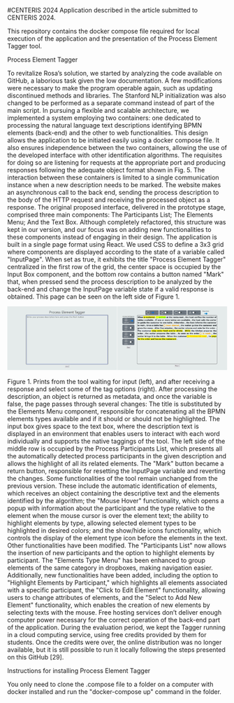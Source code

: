 #CENTERIS 2024
Application described in the article submitted to CENTERIS 2024.

This repository contains the docker compose file required for local execution of the application and the presentation of the Process Element Tagger tool.

Process Element Tagger

To revitalize Rosa’s solution, we started by analyzing the code available on GitHub, a laborious task given the low documentation. A few modifications were necessary to make the program operable again, such as updating discontinued methods and libraries. The Stanford NLP initialization was also changed to be performed as a separate command instead of part of the main script.
In pursuing a flexible and scalable architecture, we implemented a system employing two containers: one dedicated to processing the natural language text descriptions identifying BPMN elements (back-end) and the other to web functionalities. This design allows the application to be initiated easily using a docker compose file. It also ensures independence between the two containers, allowing the use of the developed interface with other identification algorithms. The requisites for doing so are listening for requests at the appropriate port and producing responses following the adequate object format shown in Fig. 5.
The interaction between these containers is limited to a single communication instance when a new description needs to be marked. The website makes an asynchronous call to the back end, sending the process description to the body of the HTTP request and receiving the processed object as a response.
The original proposed interface, delivered in the prototype stage, comprised three main components: The Participants List; The Elements Menu; And the Text Box. Although completely refactored, this structure was kept in our version, and our focus was on adding new functionalities to these components instead of engaging in their design.
The application is built in a single page format using React. We used CSS to define a 3x3 grid where components are displayed according to the state of a variable called "InputPage". When set as true, it exhibits the title "Process Element Tagger" centralized in the first row of the grid, the center space is occupied by the Input Box component, and the bottom row contains a button named "Mark" that, when pressed send the process description to be analyzed by the back-end and change the InputPage variable state if a valid response is obtained. This page can be seen on the left side of Figure 1.

![Prints from the tool waiting for input (left), and after receiving a response and select some of the tag options (right).](https://github.com/AnonymousReview2024/CENTERIS-2024/blob/main/prints%20tool.png)
 
Figure 1. Prints from the tool waiting for input (left), and after receiving a response and select some of the tag options (right).
After processing the description, an object is returned as metadata, and once the variable is false, the page passes through several changes: The title is substituted by the Elements Menu component, responsible for concatenating all the BPMN elements types available and if it should or should not be highlighted. The input box gives space to the text box, where the description text is displayed in an environment that enables users to interact with each word individually and supports the native taggings of the tool. The left side of the middle row is occupied by the Process Participants List, which presents all the automatically detected process participants in the given description and allows the highlight of all its related elements. The "Mark" button became a return button, responsible for resetting the InputPage variable and reverting the changes.
Some functionalities of the tool remain unchanged from the previous version. These include the automatic identification of elements, which receives an object containing the descriptive text and the elements identified by the algorithm; the "Mouse Hover" functionality, which opens a popup with information about the participant and the type relative to the element when the mouse cursor is over the element text; the ability to highlight elements by type, allowing selected element types to be highlighted in desired colors; and the show/hide icons functionality, which controls the display of the element type icon before the elements in the text.
Other functionalities have been modified. The "Participants List" now allows the insertion of new participants and the option to highlight elements by participant. The "Elements Type Menu" has been enhanced to group elements of the same category in dropboxes, making navigation easier. Additionally, new functionalities have been added, including the option to "Highlight Elements by Participant," which highlights all elements associated with a specific participant, the "Click to Edit Element" functionality, allowing users to change attributes of elements, and the "Select to Add New Element" functionality, which enables the creation of new elements by selecting texts with the mouse.
Free hosting services don’t deliver enough computer power necessary for the correct operation of the back-end part of the application. During the evaluation period, we kept the Tagger running in a cloud computing service, using free credits provided by them for students. Once the credits were over, the online distribution was no longer available, but it is still possible to run it locally following the steps presented on this GitHub [29].


Instructions for installing Process Element Tagger

You only need to clone the .compose file to a folder on a computer with docker installed and run the "docker-compose up" command in the folder.

